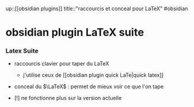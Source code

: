 up::[[obsidian plugins]]
title::"raccourcis et conceal pour LaTeX"
#obsidian 
# obsidian plugin LaTeX suite
### Latex Suite
 - raccourcis clavier pour taper du LaTeX
     - j'utilise ceux de [[obsidian plugin quick LaTe|quick latex]]
 - conceal du $\LaTeX$ : permet de mieux voir ce que l'on tape

 - [!] ne fonctionne plus sur la version actuelle
